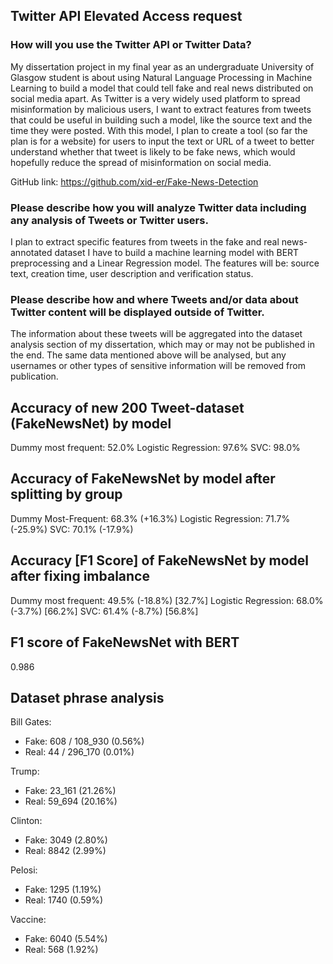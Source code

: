 ## Twitter API Elevated Access request

### How will you use the Twitter API or Twitter Data?

My dissertation project in my final year as an undergraduate University of Glasgow student is about using Natural Language Processing in Machine Learning to build a model that could tell fake and real news distributed on social media apart. As Twitter is a very widely used platform to spread misinformation by malicious users, I want to extract features from tweets that could be useful in building such a model, like the source text and the time they were posted. With this model, I plan to create a tool (so far the plan is for a website) for users to input the text or URL of a tweet to better understand whether that tweet is likely to be fake news, which would hopefully reduce the spread of misinformation on social media.

GitHub link: https://github.com/xid-er/Fake-News-Detection

### Please describe how you will analyze Twitter data including any analysis of Tweets or Twitter users.

I plan to extract specific features from tweets in the fake and real news-annotated dataset I have to build a machine learning model with BERT preprocessing and a Linear Regression model. The features will be: source text, creation time, user description and verification status.

### Please describe how and where Tweets and/or data about Twitter content will be displayed outside of Twitter.

The information about these tweets will be aggregated into the dataset analysis section of my dissertation, which may or may not be published in the end. The same data mentioned above will be analysed, but any usernames or other types of sensitive information will be removed from publication.


## Accuracy of new 200 Tweet-dataset (FakeNewsNet) by model

Dummy most frequent: 52.0%
Logistic Regression: 97.6%
SVC: 98.0%

## Accuracy of FakeNewsNet by model after splitting by group

Dummy Most-Frequent: 68.3% (+16.3%)
Logistic Regression: 71.7% (-25.9%)
SVC: 70.1% (-17.9%)

## Accuracy [F1 Score] of FakeNewsNet by model after fixing imbalance

Dummy most frequent: 49.5% (-18.8%) \[32.7%]
Logistic Regression: 68.0% (-3.7%) \[66.2%]
SVC: 61.4% (-8.7%) \[56.8%]

## F1 score of FakeNewsNet with BERT

0.986

## Dataset phrase analysis

Bill Gates:
* Fake: 608 / 108_930 (0.56%)
* Real: 44 / 296_170 (0.01%)

Trump:
* Fake: 23_161 (21.26%)
* Real: 59_694 (20.16%)

Clinton:
* Fake: 3049 (2.80%)
* Real: 8842 (2.99%)

Pelosi:
* Fake: 1295 (1.19%)
* Real: 1740 (0.59%)

Vaccine:
* Fake: 6040 (5.54%)
* Real: 568 (1.92%)
